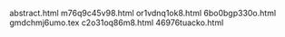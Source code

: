abstract.html
m76q9c45v98.html
or1vdnq1ok8.html
6bo0bgp330o.html
gmdchmj6umo.tex
c2o31oq86m8.html
46976tuacko.html